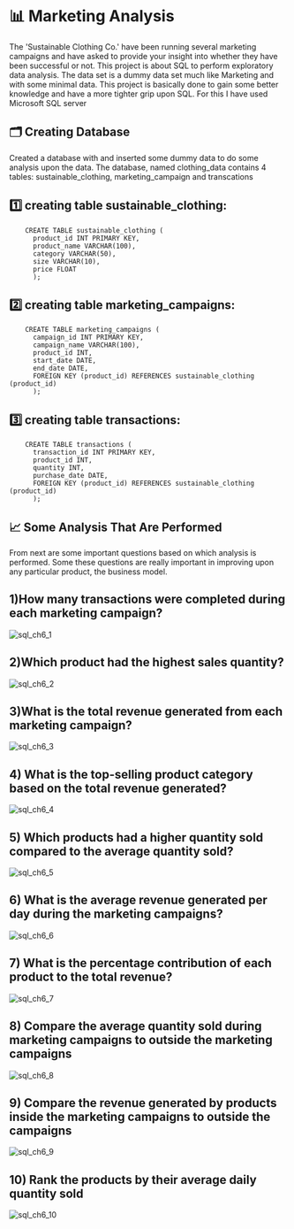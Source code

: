 # 📊 Marketing Analysis
The 'Sustainable Clothing Co.' have been running several marketing campaigns and have asked to provide your insight into whether they have been successful or not. 
This project is about SQL to perform exploratory data analysis. The data set is a dummy data set much like Marketing and with some minimal data.
This project is basically done to gain some better knowledge and have a more tighter grip upon SQL. For this I have used Microsoft SQL server

## 🗂 Creating Database
Created a database with and inserted some dummy data to do some analysis upon the data. The database, named clothing_data contains 4 tables: sustainable_clothing, marketing_campaign and transcations


## 1️⃣ creating table sustainable_clothing:
        CREATE TABLE sustainable_clothing (
          product_id INT PRIMARY KEY,
          product_name VARCHAR(100),
          category VARCHAR(50),
          size VARCHAR(10),
          price FLOAT
          );
## 2️⃣ creating table marketing_campaigns:
        CREATE TABLE marketing_campaigns (
          campaign_id INT PRIMARY KEY,
          campaign_name VARCHAR(100),
          product_id INT,
          start_date DATE,
          end_date DATE,
          FOREIGN KEY (product_id) REFERENCES sustainable_clothing (product_id)
          );
## 3️⃣ creating table transactions:
        CREATE TABLE transactions (
          transaction_id INT PRIMARY KEY,
          product_id INT,
          quantity INT,
          purchase_date DATE,
          FOREIGN KEY (product_id) REFERENCES sustainable_clothing (product_id)
          );
          
## 📈 Some Analysis That Are Performed
From next are some important questions based on which analysis is performed. Some these questions are really important in improving upon any particular product, the business model.


## 1)How many transactions were completed during each marketing campaign?
![sql_ch6_1](https://github.com/mr-omkar/sql/assets/65303335/3c4ad5e4-8ecf-43b1-bffd-33f934d564e6)

## 2)Which product had the highest sales quantity?
![sql_ch6_2](https://github.com/mr-omkar/sql/assets/65303335/bb490a80-58ba-4ea3-b6ce-98794dec35f5)

## 3)What is the total revenue generated from each marketing campaign?
![sql_ch6_3](https://github.com/mr-omkar/sql/assets/65303335/5dfa335c-67c8-4ed3-81c9-6c2f095eb1cc)

## 4) What is the top-selling product category based on the total revenue generated?
![sql_ch6_4](https://github.com/mr-omkar/sql/assets/65303335/60002de4-5214-471c-9800-33bf5b0de3df)

## 5) Which products had a higher quantity sold compared to the average quantity sold?
![sql_ch6_5](https://github.com/mr-omkar/sql/assets/65303335/55126960-14ac-467b-8596-5d5a49f3cf3c)

## 6) What is the average revenue generated per day during the marketing campaigns?
![sql_ch6_6](https://github.com/mr-omkar/sql/assets/65303335/8b8d5ff8-68ef-422a-a07f-870f93c08c00)

## 7) What is the percentage contribution of each product to the total revenue?
![sql_ch6_7](https://github.com/mr-omkar/sql/assets/65303335/8e7f44f4-5548-47e1-9dc5-06560428c2f2)

## 8) Compare the average quantity sold during marketing campaigns to outside the marketing campaigns
![sql_ch6_8](https://github.com/mr-omkar/sql/assets/65303335/58b2f133-d34a-4bba-836b-3c6bc4ebc3d9)

## 9) Compare the revenue generated by products inside the marketing campaigns to outside the campaigns
![sql_ch6_9](https://github.com/mr-omkar/sql/assets/65303335/90d9b24e-315f-42ca-a446-fbebcabc25bc)

## 10) Rank the products by their average daily quantity sold
![sql_ch6_10](https://github.com/mr-omkar/sql/assets/65303335/ffdc4138-788e-4bda-8a87-a5266e271549)
